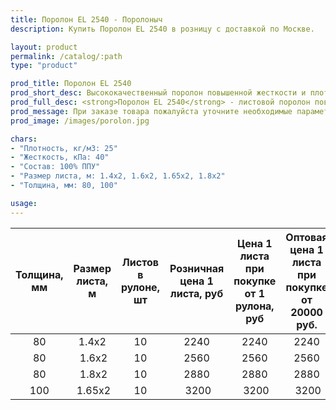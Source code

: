 ```yaml
---
title: Поролон EL 2540 - Поролоныч
description: Купить Поролон EL 2540 в розницу с доставкой по Москве.

layout: product
permalink: /catalog/:path
type: "product"

prod_title: Поролон EL 2540
prod_short_desc: Высококачественный поролон повышенной жесткости и плотности. Используется в мебельном производстве в качестве наполнителя.
prod_full_desc: <strong>Поролон EL 2540</strong> - листовой поролон повышенной жесткости. Применяется в сочетании с мягкими марками поролона. Возможно использование для изготовления несущих частей мебели с нагрузкой до 80 кг.
prod_message: При заказе товара пожалуйста уточните необходимые параметры (толщина, размер листа и количество листов).
prod_image: /images/porolon.jpg

chars:
- "Плотность, кг/м3: 25"
- "Жесткость, кПа: 40"
- "Состав: 100% ППУ"
- "Размер листа, м: 1.4х2, 1.6х2, 1.65х2, 1.8х2"
- "Толщина, мм: 80, 100"

usage:
---
```


| Толщина, мм | Размер листа, м | Листов в рулоне, шт | Розничная цена 1 листа, руб | Цена 1 листа при покупке от 1 рулона, руб | Оптовая цена 1 листа при покупке от 20000 руб. |
|:-----------:|:---------------:|:-------------------:|:---------------------------:|:-----------------------------------------:|:----------------------------------------------:|
|80|1.4x2|10|2240|2240|2240|
|80| 1.6x2|10|2560|2560|2560
|80| 1.8x2|10|2880|2880|2880
|100| 1.65x2|10| 3200| 3200| 3200

